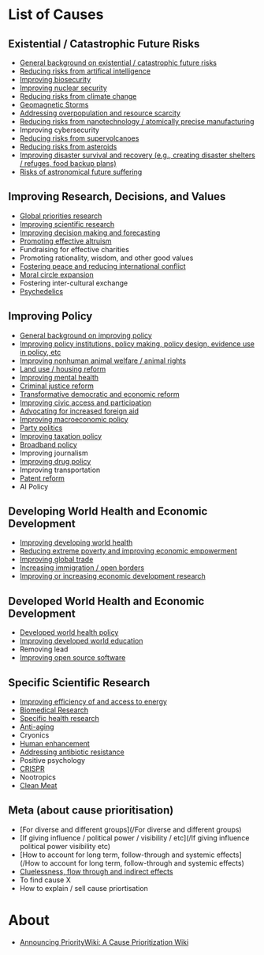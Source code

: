 <!-- TITLE: Priority Wiki -->
<!-- SUBTITLE: The Main Page -->

# List of Causes

## Existential / Catastrophic Future Risks

* [General background on existential / catastrophic future risks](/future-risks-background)
* [Reducing risks from artifical intelligence](ai)
* [Improving biosecurity](/biosecurity)
* [Improving nuclear security](/nukes)
* [Reducing risks from climate change](/climate)
* [Geomagnetic Storms](/geomagnetic-storms)
* [Addressing overpopulation and resource scarcity](/resource-scarcity)
* [Reducing risks from nanotechnology / atomically precise manufacturing](/nanotechnology)
* Improving cybersecurity
* [Reducing risks from supervolcanoes](/volcanoes)
* [Reducing risks from asteroids](/asteroids)
* [Improving disaster survival and recovery (e.g., creating disaster shelters / refuges, food backup plans)](/refuges)
* [Risks of astronomical future suffering](s-risks)
 
 
 ## Improving Research, Decisions, and Values

* [Global priorities research](/priorities)
* [Improving scientific research](/science)
* [Improving decision making and forecasting](/decision-making)
* [Promoting effective altruism](/promoting-ea)
* Fundraising for effective charities
* Promoting rationality, wisdom, and other good values
* [Fostering peace and reducing international conflict](/peace)
* [Moral circle expansion](/Moral-circle-expansion)
* Fostering inter-cultural exchange
* [Psychedelics](/psychedelics)


## Improving Policy

* [General background on improving policy](/policy-background)
* [Improving policy institutions, policy making, policy design, evidence use in policy, etc](/policy-institutions)
* [Improving nonhuman animal welfare / animal rights](/animals)
* [Land use / housing reform](/housing)
* [Improving mental health](/mental-health)
* [Criminal justice reform](/criminal-justice)
* [Transformative democratic and economic reform](/transformative-reform)
* [Improving civic access and participation](/civic-access)
* [Advocating for increased foreign aid](/advocating-for-aid)
* [Improving macroeconomic policy](/macroeconomics)
* [Party politics](/party-politics)
* [Improving taxation policy](/taxation)
* [Broadband policy](/broadband)
* Improving journalism
* [Improving drug policy](/drug-policy)
* Improving transportation
* [Patent reform](/patents)
* AI Policy


## Developing World Health and Economic Development

* [Improving developing world health](/developing-world-health)
* [Reducing extreme poverty and improving economic empowerment](/extreme-poverty)
* [Improving global trade](/global-trade)
* [Increasing immigration / open borders](/immigration)
* [Improving or increasing economic development research](/development-research)


## Developed World Health and Economic Development

* [Developed world health policy](/developed-world-health)
* [Improving developed world education](/developed-world-education)
* Removing lead
* [Improving open source software](/improving-open-source-software)  


## Specific Scientific Research

* [Improving efficiency of and access to energy](/energy)
* [Biomedical Research](/biomedical)
* [Specific health research](/health-research)
* [Anti-aging](/aging)
* Cryonics
* [Human enhancement](/human-enhancement)
* [Addressing antibiotic resistance](/antibiotics)
* Positive psychology
* [CRISPR](/CRISPR)
* Nootropics
* [Clean Meat](/Clean-Meat)

## Meta (about cause prioritisation)

* [For diverse and different groups](/For diverse and different groups)
* [If giving influence / political power / visibility / etc](/If giving influence political power visibility etc)
* [How to account for long term, follow-through and systemic effects](/How to account for long term, follow-through and systemic effects)
* [Cluelessness, flow through and indirect effects](/flow-through)
* To find cause X
* How to explain / sell cause priortisation


# About
* [Announcing PriorityWiki: A Cause Prioritization Wiki](http://rethinkpriorities.org/blog/announcing_prioritywiki/)

